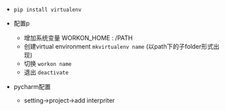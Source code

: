- `pip install virtualenv`

- 配置p

  - 增加系统变量  WORKON_HOME : /PATH
  - 创建virtual environment `mkvirtualenv name`  (以path下的子folder形式出现)
  - 切换 `workon name`
  - 退出 `deactivate`

- pycharm配置

  - setting->project->add interpriter

    



